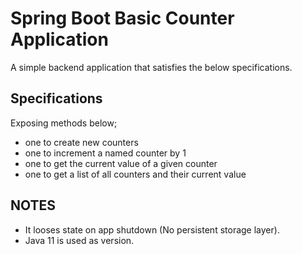 # Spring Boot Basic Counter Application

A simple backend application that satisfies the below specifications.

## Specifications
Exposing methods below;

* one to create new counters
* one to increment a named counter by 1
* one to get the current value of a given counter
* one to get a list of all counters and their current value


## NOTES
* It looses state on app shutdown (No persistent storage layer).
* Java 11 is used as version.






